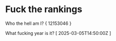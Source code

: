 # Fuck the rankings

Who the hell am I?
{ 12153046 }

What fucking year is it?
[ 2025-03-05T14:50:00Z ]

